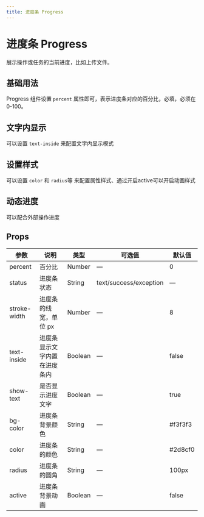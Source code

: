 ```yaml
---
title: 进度条 Progress
---
```


# 进度条 Progress

展示操作或任务的当前进度，比如上传文件。

## 基础用法

Progress 组件设置 `percent` 属性即可，表示进度条对应的百分比，必填，必须在 0-100。

<preview path="./demo/Progress/Basic.vue"></preview>

## 文字内显示

可以设置 `text-inside` 来配置文字内显示模式

<preview path="./demo/Progress/Inside.vue"></preview>

## 设置样式

可以设置 `color` 和 `radius`等 来配置属性样式、通过开启active可以开启动画样式

<preview path="./demo/Progress/Style.vue"></preview>

## 动态进度

可以配合外部操作进度

<preview path="./demo/Progress/Progress.vue"></preview>

## Props

| 参数         | 说明                         | 类型    | 可选值                 | 默认值  |
| ------------ | ---------------------------- | ------- | ---------------------- | ------- |
| percent      | 百分比                       | Number  | —                      | 0       |
| status       | 进度条状态                   | String  | text/success/exception | —       |
| stroke-width | 进度条的线宽，单位 px        | Number  | —                      | 8       |
| text-inside  | 进度条显示文字内置在进度条内 | Boolean | —                      | false   |
| show-text    | 是否显示进度文字             | Boolean | —                      | true    |
| bg-color     | 进度条背景颜色               | String  | —                      | #f3f3f3 |
| color        | 进度条的颜色                 | String  | —                      | #2d8cf0 |
| radius       | 进度条的圆角                 | String  | —                      | 100px   |
| active       | 进度条背景动画               | Boolean | —                      | false   |
